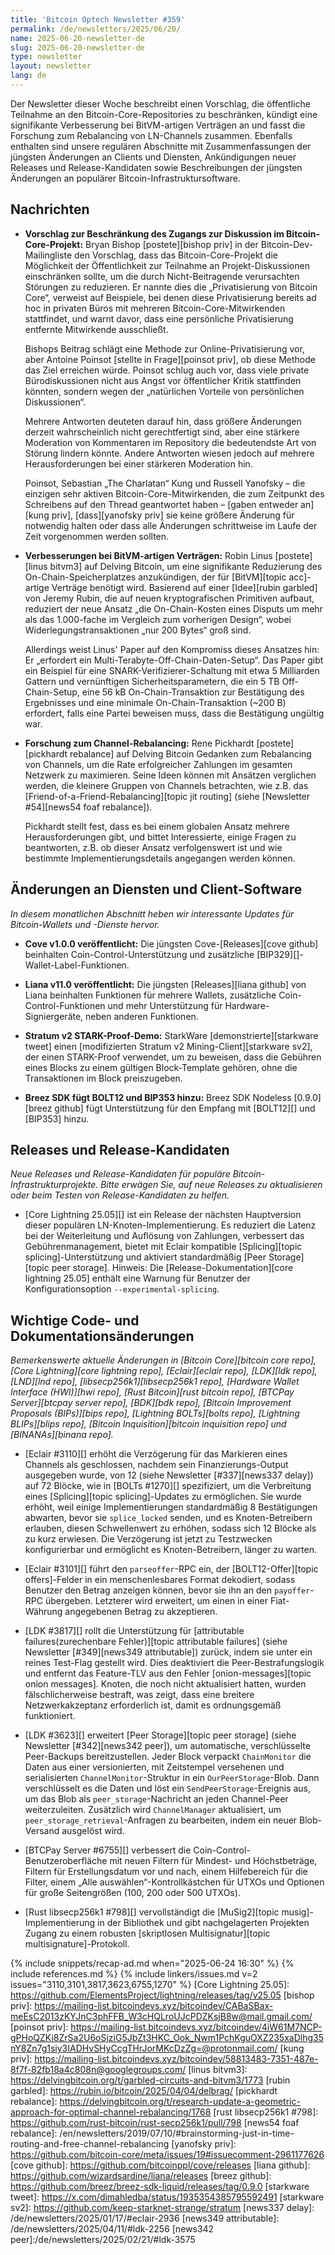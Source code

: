 ```yaml
---
title: 'Bitcoin Optech Newsletter #359'
permalink: /de/newsletters/2025/06/20/
name: 2025-06-20-newsletter-de
slug: 2025-06-20-newsletter-de
type: newsletter
layout: newsletter
lang: de
---
```

Der Newsletter dieser Woche beschreibt einen Vorschlag, die öffentliche
Teilnahme an den Bitcoin-Core-Repositories zu beschränken, kündigt eine
signifikante Verbesserung bei BitVM-artigen Verträgen an und fasst die
Forschung zum Rebalancing von LN-Channels zusammen. Ebenfalls enthalten
sind unsere regulären Abschnitte mit Zusammenfassungen der jüngsten
Änderungen an Clients und Diensten, Ankündigungen neuer Releases und
Release-Kandidaten sowie Beschreibungen der jüngsten Änderungen an
populärer Bitcoin-Infrastruktursoftware.

## Nachrichten

- **Vorschlag zur Beschränkung des Zugangs zur Diskussion im Bitcoin-Core-Projekt:**
  Bryan Bishop [postete][bishop priv] in der Bitcoin-Dev-Mailingliste den
  Vorschlag, dass das Bitcoin-Core-Projekt die Möglichkeit der Öffentlichkeit
  zur Teilnahme an Projekt-Diskussionen einschränken sollte, um die durch
  Nicht-Beitragende verursachten Störungen zu reduzieren. Er nannte dies die
  „Privatisierung von Bitcoin Core“, verweist auf Beispiele, bei denen diese
  Privatisierung bereits ad hoc in privaten Büros mit mehreren
  Bitcoin-Core-Mitwirkenden stattfindet, und warnt davor, dass eine
  persönliche Privatisierung entfernte Mitwirkende ausschließt.

  Bishops Beitrag schlägt eine Methode zur Online-Privatisierung vor, aber
  Antoine Poinsot [stellte in Frage][poinsot priv], ob diese Methode das Ziel
  erreichen würde. Poinsot schlug auch vor, dass viele private Bürodiskussionen
  nicht aus Angst vor öffentlicher Kritik stattfinden könnten, sondern wegen
  der „natürlichen Vorteile von persönlichen Diskussionen“.

  Mehrere Antworten deuteten darauf hin, dass größere Änderungen derzeit
  wahrscheinlich nicht gerechtfertigt sind, aber eine stärkere Moderation von
  Kommentaren im Repository die bedeutendste Art von Störung lindern könnte.
  Andere Antworten wiesen jedoch auf mehrere Herausforderungen bei einer
  stärkeren Moderation hin.

  Poinsot, Sebastian „The Charlatan“ Kung und Russell Yanofsky – die einzigen
  sehr aktiven Bitcoin-Core-Mitwirkenden, die zum Zeitpunkt des Schreibens auf
  den Thread geantwortet haben – [gaben entweder an][kung priv],
  [dass][yanofsky priv] sie keine größere Änderung für notwendig halten oder
  dass alle Änderungen schrittweise im Laufe der Zeit vorgenommen werden
  sollten.

- **Verbesserungen bei BitVM-artigen Verträgen:**
  Robin Linus [postete][linus bitvm3] auf Delving Bitcoin, um eine signifikante
  Reduzierung des On-Chain-Speicherplatzes anzukündigen, der für
  [BitVM][topic acc]-artige Verträge benötigt wird. Basierend auf einer
  [Idee][rubin garbled] von Jeremy Rubin, die auf neuen kryptografischen
  Primitiven aufbaut, reduziert der neue Ansatz „die On-Chain-Kosten eines
  Disputs um mehr als das 1.000-fache im Vergleich zum vorherigen Design“,
  wobei Widerlegungstransaktionen „nur 200 Bytes“ groß sind.

  Allerdings weist Linus' Paper auf den Kompromiss dieses Ansatzes hin: Er
  „erfordert ein Multi-Terabyte-Off-Chain-Daten-Setup“. Das Paper gibt ein
  Beispiel für eine SNARK-Verifizierer-Schaltung mit etwa 5 Milliarden Gattern
  und vernünftigen Sicherheitsparametern, die ein 5 TB Off-Chain-Setup, eine
  56 kB On-Chain-Transaktion zur Bestätigung des Ergebnisses und eine minimale
  On-Chain-Transaktion (~200 B) erfordert, falls eine Partei beweisen muss,
  dass die Bestätigung ungültig war.

- **Forschung zum Channel-Rebalancing:**
  Rene Pickhardt [postete][pickhardt rebalance] auf Delving Bitcoin Gedanken
  zum Rebalancing von Channels, um die Rate erfolgreicher Zahlungen im
  gesamten Netzwerk zu maximieren. Seine Ideen können mit Ansätzen verglichen
  werden, die kleinere Gruppen von Channels betrachten, wie z.B. das
  [Friend-of-a-Friend-Rebalancing][topic jit routing] (siehe
  [Newsletter #54][news54 foaf rebalance]).

  Pickhardt stellt fest, dass es bei einem globalen Ansatz mehrere
  Herausforderungen gibt, und bittet Interessierte, einige Fragen zu
  beantworten, z.B. ob dieser Ansatz verfolgenswert ist und wie bestimmte
  Implementierungsdetails angegangen werden können.

## Änderungen an Diensten und Client-Software

*In diesem monatlichen Abschnitt heben wir interessante Updates für
Bitcoin-Wallets und -Dienste hervor.*

- **Cove v1.0.0 veröffentlicht:**
  Die jüngsten Cove-[Releases][cove github] beinhalten
  Coin-Control-Unterstützung und zusätzliche
  [BIP329][]-Wallet-Label-Funktionen.

- **Liana v11.0 veröffentlicht:**
  Die jüngsten [Releases][liana github] von Liana beinhalten Funktionen für
  mehrere Wallets, zusätzliche Coin-Control-Funktionen und mehr Unterstützung
  für Hardware-Signiergeräte, neben anderen Funktionen.

- **Stratum v2 STARK-Proof-Demo:**
  StarkWare [demonstrierte][starkware tweet] einen [modifizierten Stratum v2
  Mining-Client][starkware sv2], der einen STARK-Proof verwendet, um zu
  beweisen, dass die Gebühren eines Blocks zu einem gültigen Block-Template
  gehören, ohne die Transaktionen im Block preiszugeben.

- **Breez SDK fügt BOLT12 und BIP353 hinzu:**
  Breez SDK Nodeless [0.9.0][breez github] fügt Unterstützung für den Empfang
  mit [BOLT12][] und [BIP353] hinzu.

## Releases und Release-Kandidaten

*Neue Releases und Release-Kandidaten für populäre
Bitcoin-Infrastrukturprojekte. Bitte erwägen Sie, auf neue Releases zu
aktualisieren oder beim Testen von Release-Kandidaten zu helfen.*

- [Core Lightning 25.05][] ist ein Release der nächsten Hauptversion dieser
  populären LN-Knoten-Implementierung. Es reduziert die Latenz bei der
  Weiterleitung und Auflösung von Zahlungen, verbessert das Gebührenmanagement,
  bietet mit Eclair kompatible [Splicing][topic splicing]-Unterstützung und
  aktiviert standardmäßig [Peer Storage][topic peer storage]. Hinweis: Die
  [Release-Dokumentation][core lightning 25.05] enthält eine Warnung für
  Benutzer der Konfigurationsoption `--experimental-splicing`.

## Wichtige Code- und Dokumentationsänderungen

*Bemerkenswerte aktuelle Änderungen in [Bitcoin Core][bitcoin core repo],
[Core Lightning][core lightning repo], [Eclair][eclair repo], [LDK][ldk repo],
[LND][lnd repo], [libsecp256k1][libsecp256k1 repo], [Hardware Wallet
Interface (HWI)][hwi repo], [Rust Bitcoin][rust bitcoin repo], [BTCPay Server][btcpay server repo],
[BDK][bdk repo], [Bitcoin Improvement Proposals (BIPs)][bips repo],
[Lightning BOLTs][bolts repo], [Lightning BLIPs][blips repo], [Bitcoin
Inquisition][bitcoin inquisition repo] und [BINANAs][binana repo].*

- [Eclair #3110][] erhöht die Verzögerung für das Markieren eines Channels als
  geschlossen, nachdem sein Finanzierungs-Output ausgegeben wurde, von 12
  (siehe Newsletter [#337][news337 delay]) auf 72 Blöcke, wie in [BOLTs
  #1270][] spezifiziert, um die Verbreitung eines [Splicing][topic
  splicing]-Updates zu ermöglichen. Sie wurde erhöht, weil einige
  Implementierungen standardmäßig 8 Bestätigungen abwarten, bevor sie
  `splice_locked` senden, und es Knoten-Betreibern erlauben, diesen
  Schwellenwert zu erhöhen, sodass sich 12 Blöcke als zu kurz erwiesen. Die
  Verzögerung ist jetzt zu Testzwecken konfigurierbar und ermöglicht es
  Knoten-Betreibern, länger zu warten.

- [Eclair #3101][] führt den `parseoffer`-RPC ein, der [BOLT12-Offer][topic
  offers]-Felder in ein menschenlesbares Format dekodiert, sodass Benutzer den
  Betrag anzeigen können, bevor sie ihn an den `payoffer`-RPC übergeben.
  Letzterer wird erweitert, um einen in einer Fiat-Währung angegebenen Betrag
  zu akzeptieren.

- [LDK #3817][] rollt die Unterstützung für [attributable failures(zurechenbare Fehler)][topic
  attributable failures] (siehe Newsletter [#349][news349 attributable])
  zurück, indem sie unter ein reines Test-Flag gestellt wird. Dies deaktiviert
  die Peer-Bestrafungslogik und entfernt das Feature-TLV aus den
  Fehler [onion-messages][topic onion messages]. Knoten, die noch nicht
  aktualisiert hatten, wurden fälschlicherweise bestraft, was zeigt, dass eine
  breitere Netzwerkakzeptanz erforderlich ist, damit es ordnungsgemäß
  funktioniert.

- [LDK #3623][] erweitert [Peer Storage][topic peer storage] (siehe Newsletter
  [#342][news342 peer]), um automatische, verschlüsselte Peer-Backups
  bereitzustellen. Jeder Block verpackt `ChainMonitor` die Daten aus einer
  versionierten, mit Zeitstempel versehenen und serialisierten
  `ChannelMonitor`-Struktur in ein `OurPeerStorage`-Blob. Dann verschlüsselt
  es die Daten und löst ein `SendPeerStorage`-Ereignis aus, um das Blob als
  `peer_storage`-Nachricht an jeden Channel-Peer weiterzuleiten. Zusätzlich
  wird `ChannelManager` aktualisiert, um `peer_storage_retrieval`-Anfragen zu
  bearbeiten, indem ein neuer Blob-Versand ausgelöst wird.

- [BTCPay Server #6755][] verbessert die Coin-Control-Benutzeroberfläche mit
  neuen Filtern für Mindest- und Höchstbeträge, Filtern für Erstellungsdatum
  vor und nach, einem Hilfebereich für die Filter, einem „Alle
  auswählen“-Kontrollkästchen für UTXOs und Optionen für große Seitengrößen
  (100, 200 oder 500 UTXOs).

- [Rust libsecp256k1 #798][] vervollständigt die [MuSig2][topic
  musig]-Implementierung in der Bibliothek und gibt nachgelagerten Projekten
  Zugang zu einem robusten [skriptlosen Multisignatur][topic
  multisignature]-Protokoll.

{% include snippets/recap-ad.md when="2025-06-24 16:30" %}
{% include references.md %}
{% include linkers/issues.md v=2 issues="3110,3101,3817,3623,6755,1270" %}
[Core Lightning 25.05]: https://github.com/ElementsProject/lightning/releases/tag/v25.05
[bishop priv]: https://mailing-list.bitcoindevs.xyz/bitcoindev/CABaSBax-meEsC2013zKYJnC3phFFB_W3cHQLroUJcPDZKsjB8w@mail.gmail.com/
[poinsot priv]: https://mailing-list.bitcoindevs.xyz/bitcoindev/4iW61M7NCP-gPHoQZKi8ZrSa2U6oSjziG5JbZt3HKC_Ook_Nwm1PchKguOXZ235xaDlhg35nY8Zn7g1siy3IADHvSHyCcgTHrJorMKcDzZg=@protonmail.com/
[kung priv]: https://mailing-list.bitcoindevs.xyz/bitcoindev/58813483-7351-487e-8f7f-82fb18a4c808n@googlegroups.com/
[linus bitvm3]: https://delvingbitcoin.org/t/garbled-circuits-and-bitvm3/1773
[rubin garbled]: https://rubin.io/bitcoin/2025/04/04/delbrag/
[pickhardt rebalance]: https://delvingbitcoin.org/t/research-update-a-geometric-approach-for-optimal-channel-rebalancing/1768
[rust libsecp256k1 #798]: https://github.com/rust-bitcoin/rust-secp256k1/pull/798
[news54 foaf rebalance]: /en/newsletters/2019/07/10/#brainstorming-just-in-time-routing-and-free-channel-rebalancing
[yanofsky priv]: https://github.com/bitcoin-core/meta/issues/19#issuecomment-2961177626
[cove github]: https://github.com/bitcoinppl/cove/releases
[liana github]: https://github.com/wizardsardine/liana/releases
[breez github]: https://github.com/breez/breez-sdk-liquid/releases/tag/0.9.0
[starkware tweet]: https://x.com/dimahledba/status/1935354385795592491
[starkware sv2]: https://github.com/keep-starknet-strange/stratum
[news337 delay]: /de/newsletters/2025/01/17/#eclair-2936
[news349 attributable]: /de/newsletters/2025/04/11/#ldk-2256
[news342 peer]:/de/newsletters/2025/02/21/#ldk-3575